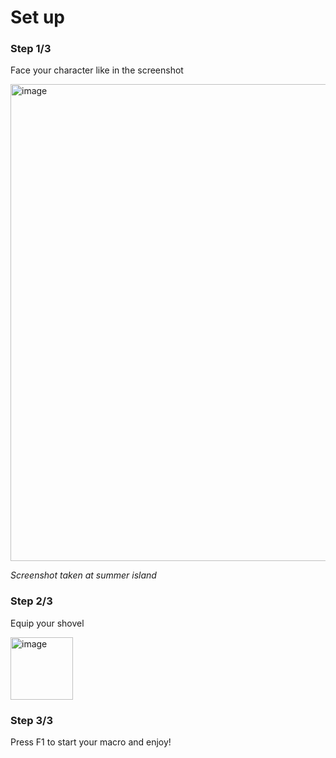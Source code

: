 # Set up

### Step 1/3

Face your character like in the screenshot

<img width="1012" height="763" alt="image" src="https://github.com/user-attachments/assets/738c4c96-0a2b-40ec-8b5b-dd686a7bcf82" />


_Screenshot taken at summer island_

### Step 2/3

Equip your shovel

<img width="100" height="100" alt="image" src="https://github.com/user-attachments/assets/4b6df8b1-eb1b-40d7-a089-80f4a6b58ffc" />

### Step 3/3

Press F1 to start your macro and enjoy!
